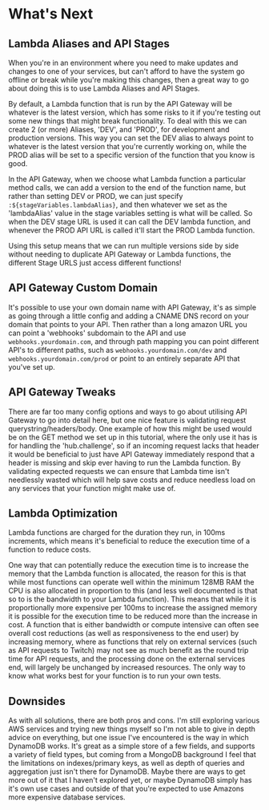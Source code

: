 # What's Next


## Lambda Aliases and API Stages
When you're in an environment where you need to make updates and changes to one of your services, but can't afford to have the system go offline or break while you're making this changes, then a great way to go about doing this is to use Lambda Aliases and API Stages.

By default, a Lambda function that is run by the API Gateway will be whatever is the latest version, which has some risks to it if you're testing out some new things that might break functionality. To deal with this we can create 2 (or more) Aliases, 'DEV', and 'PROD', for development and production versions. This way you can set the DEV alias to always point to whatever is the latest version that you're currently working on, while the PROD alias will be set to a specific version of the function that you know is good.

In the API Gateway, when we choose what Lambda function a particular method calls, we can add a version to the end of the function name, but rather than setting DEV or PROD, we can just specify `:${stageVariables.lambdaAlias}`, and then whatever we set as the 'lambdaAlias' value in the stage variables setting is what will be called. So when the DEV stage URL is used it can call the DEV lambda function, and whenever the PROD API URL is called it'll start the PROD Lambda function.

Using this setup means that we can run multiple versions side by side without needing to duplicate API Gateway or Lambda functions, the different Stage URLS just access different functions!


## API Gateway Custom Domain
It's possible to use your own domain name with API Gateway, it's as simple as going through a little config and adding a CNAME DNS record on your domain that points to your API. Then rather than a long amazon URL you can point a 'webhooks' subdomain to the API and use `webhooks.yourdomain.com`, and through path mapping you can point different API's to different paths, such as `webhooks.yourdomain.com/dev` and `webhooks.yourdomain.com/prod` or point to an entirely separate API that you've set up.


## API Gateway Tweaks
There are far too many config options and ways to go about utilising API Gateway to go into detail here, but one nice feature is validating request querystring/headers/body. One example of how this might be used would be on the GET method we set up in this tutorial, where the only use it has is for handling the 'hub.challenge', so if an incoming request lacks that header it would be beneficial to just have API Gateway immediately respond that a header is missing and skip ever having to run the Lambda function. By validating expected requests we can ensure that Lambda time isn't needlessly wasted which will help save costs and reduce needless load on any services that your function might make use of.


## Lambda Optimization
Lambda functions are charged for the duration they run, in 100ms increments, which means it's beneficial to reduce the execution time of a function to reduce costs.

One way that can potentially reduce the execution time is to increase the memory that the Lambda function is allocated, the reason for this is that while most functions can operate well within the minimum 128MB RAM the CPU is also allocated in proportion to this (and less well documented is that so to is the bandwidth to your Lambda function). This means that while it is proportionally more expensive per 100ms to increase the assigned memory it is possible for the execution time to be reduced more than the increase in cost. A function that is either bandwidth or compute intensive can often see overall cost reductions (as well as responsiveness to the end user) by increasing memory, where as functions that rely on external services (such as API requests to Twitch) may not see as much benefit as the round trip time for API requests, and the processing done on the external services end, will largely be unchanged by increased resources. The only way to know what works best for your function is to run your own tests.


## Downsides
As with all solutions, there are both pros and cons. I'm still exploring various AWS services and trying new things myself so I'm not able to give in depth advice on everything, but one issue I've encountered is the way in which DynamoDB works. It's great as a simple store of a few fields, and supports a variety of field types, but coming from a MongoDB background I feel that the limitations on indexes/primary keys, as well as depth of queries and aggregation just isn't there for DynamoDB. Maybe there are ways to get more out of it that I haven't explored yet, or maybe DynamoDB simply has it's own use cases and outside of that you're expected to use Amazons more expensive database services.
